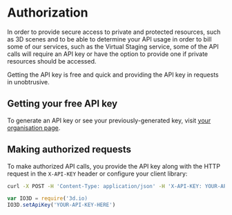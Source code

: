 # Authorization

In order to provide secure access to private and protected resources, such as 3D scenes and to be able to
determine your API usage in order to bill some of our services, such as the Virtual Staging service,
some of the API calls will require an API key or have the option to provide one if private resources should be accessed.

Getting the API key is free and quick and providing the API key in requests in unobtrusive.

<div id="apiKeyInfo">

## Getting your free API key

To generate an API key or see your previously-generated key, visit [your organisation page](https://spaces.archilogic.com/organization).

</div>

<template id="apiKeyExists">
  <h2>Your API key</h2>
  <p>To authenticate your API requests, you can use the following API key:</p>
  <code><pre></pre></code>
</template>

<template id="apiKeyEmpty">
  <h2>Generate your API key</h2>
  <p>To use API methods that require an API key, you can click the button below and generate an API key for free!</p>
  <button onclick="makeApiKey()">Get me an API key!</button>
</template>

<template id="apiKeyLoginRequired">
  <h2>Getting an API key</h2>
  <p>To use API methods that require an API key, please <a href="https://spaces.archilogic.com/dashboard">log in</a> with your Archilogic account or <a href="https://spaces.archilogic.com/dashboard">create a free account</a>.</p>
</template>

<script src="https://3d.io/releases/3dio-js/1.x.x-beta/3dio.min.js"></script>
<script>

function makeApiKey() {
  IO3D.utils.services.call('Organization.generateApiKey').then(function (apiKey) {
    var tpl = document.importNode(document.getElementById('apiKeyExists').content, true)
    tpl.querySelector('pre').textContent = apiKey
    container.innerHTML = ''
    container.appendChild(tpl)
  })
}

var container = document.getElementById('apiKeyInfo')
IO3D.auth.getSession().then(function (session) {
  if (session.isAuthenticated) {
    IO3D.utils.services.call('Organization.read').then(function (organization) {
      if (organization.apiKey) {
        var tpl = document.importNode(document.getElementById('apiKeyExists').content, true)
        tpl.querySelector('pre').textContent = organization.apiKey
        container.innerHTML = ''
        container.appendChild(tpl)
      } else {
        var tpl = document.importNode(document.getElementById('apiKeyEmpty').content, true)
        container.innerHTML = ''
        container.appendChild(tpl)
      }
    })
  } else{
    var tpl = document.importNode(document.getElementById('apiKeyLoginRequired').content, true)
    container.innerHTML = ''
    container.appendChild(tpl)
  }
})
</script>

## Making authorized requests

To make authorized API calls, you provide the API key along with the HTTP request in the `X-API-KEY` header or configure your client library:

```bash
curl -X POST -H 'Content-Type: application/json' -H 'X-API-KEY: YOUR-API-KEY-HERE' -d '...' https://spaces.archilogic.com/api/v2
```
```javascript
var IO3D = require('3d.io)
IO3D.setApiKey('YOUR-API-KEY-HERE')
```
